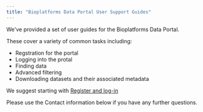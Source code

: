 ```yaml
---
title: "Bioplatforms Data Portal User Support Guides"
---
```


We've provided a set of user guides for the Bioplatforms Data Portal.

These cover a variety of common tasks including:

* Regstration for the portal
* Logging into the protal
* Finding data
* Advanced filtering
* Downloading datasets and their associated metadata

We suggest starting with [Register and log-in](registration_login.md)

Please use the Contact information below if you have any further questions.
